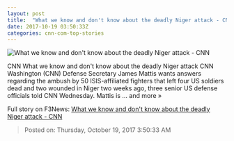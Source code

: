 ```yaml
---
layout: post
title:  "What we know and don't know about the deadly Niger attack - CNN"
date: 2017-10-19 03:50:33Z
categories: cnn-com-top-stories
---
```


![What we know and don't know about the deadly Niger attack - CNN](http://cdn.cnn.com/cnnnext/dam/assets/171017140706-mobapp-green-berets-niger-super-tease.jpg)

CNN What we know and don't know about the deadly Niger attack CNN Washington (CNN) Defense Secretary James Mattis wants answers regarding the ambush by 50 ISIS-affiliated fighters that left four US soldiers dead and two wounded in Niger two weeks ago, three senior US defense officials told CNN Wednesday. Mattis is ... and more »


Full story on F3News: [What we know and don't know about the deadly Niger attack - CNN](http://www.f3nws.com/n/mCRu3B)

> Posted on: Thursday, October 19, 2017 3:50:33 AM
